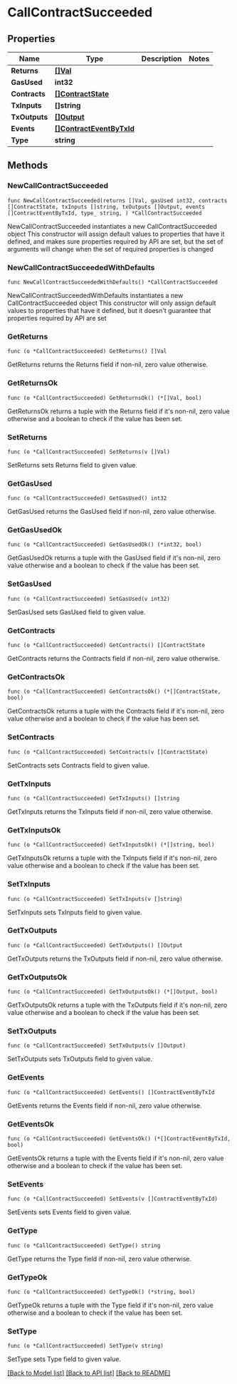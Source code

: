 # CallContractSucceeded

## Properties

Name | Type | Description | Notes
------------ | ------------- | ------------- | -------------
**Returns** | [**[]Val**](Val.md) |  | 
**GasUsed** | **int32** |  | 
**Contracts** | [**[]ContractState**](ContractState.md) |  | 
**TxInputs** | **[]string** |  | 
**TxOutputs** | [**[]Output**](Output.md) |  | 
**Events** | [**[]ContractEventByTxId**](ContractEventByTxId.md) |  | 
**Type** | **string** |  | 

## Methods

### NewCallContractSucceeded

`func NewCallContractSucceeded(returns []Val, gasUsed int32, contracts []ContractState, txInputs []string, txOutputs []Output, events []ContractEventByTxId, type_ string, ) *CallContractSucceeded`

NewCallContractSucceeded instantiates a new CallContractSucceeded object
This constructor will assign default values to properties that have it defined,
and makes sure properties required by API are set, but the set of arguments
will change when the set of required properties is changed

### NewCallContractSucceededWithDefaults

`func NewCallContractSucceededWithDefaults() *CallContractSucceeded`

NewCallContractSucceededWithDefaults instantiates a new CallContractSucceeded object
This constructor will only assign default values to properties that have it defined,
but it doesn't guarantee that properties required by API are set

### GetReturns

`func (o *CallContractSucceeded) GetReturns() []Val`

GetReturns returns the Returns field if non-nil, zero value otherwise.

### GetReturnsOk

`func (o *CallContractSucceeded) GetReturnsOk() (*[]Val, bool)`

GetReturnsOk returns a tuple with the Returns field if it's non-nil, zero value otherwise
and a boolean to check if the value has been set.

### SetReturns

`func (o *CallContractSucceeded) SetReturns(v []Val)`

SetReturns sets Returns field to given value.


### GetGasUsed

`func (o *CallContractSucceeded) GetGasUsed() int32`

GetGasUsed returns the GasUsed field if non-nil, zero value otherwise.

### GetGasUsedOk

`func (o *CallContractSucceeded) GetGasUsedOk() (*int32, bool)`

GetGasUsedOk returns a tuple with the GasUsed field if it's non-nil, zero value otherwise
and a boolean to check if the value has been set.

### SetGasUsed

`func (o *CallContractSucceeded) SetGasUsed(v int32)`

SetGasUsed sets GasUsed field to given value.


### GetContracts

`func (o *CallContractSucceeded) GetContracts() []ContractState`

GetContracts returns the Contracts field if non-nil, zero value otherwise.

### GetContractsOk

`func (o *CallContractSucceeded) GetContractsOk() (*[]ContractState, bool)`

GetContractsOk returns a tuple with the Contracts field if it's non-nil, zero value otherwise
and a boolean to check if the value has been set.

### SetContracts

`func (o *CallContractSucceeded) SetContracts(v []ContractState)`

SetContracts sets Contracts field to given value.


### GetTxInputs

`func (o *CallContractSucceeded) GetTxInputs() []string`

GetTxInputs returns the TxInputs field if non-nil, zero value otherwise.

### GetTxInputsOk

`func (o *CallContractSucceeded) GetTxInputsOk() (*[]string, bool)`

GetTxInputsOk returns a tuple with the TxInputs field if it's non-nil, zero value otherwise
and a boolean to check if the value has been set.

### SetTxInputs

`func (o *CallContractSucceeded) SetTxInputs(v []string)`

SetTxInputs sets TxInputs field to given value.


### GetTxOutputs

`func (o *CallContractSucceeded) GetTxOutputs() []Output`

GetTxOutputs returns the TxOutputs field if non-nil, zero value otherwise.

### GetTxOutputsOk

`func (o *CallContractSucceeded) GetTxOutputsOk() (*[]Output, bool)`

GetTxOutputsOk returns a tuple with the TxOutputs field if it's non-nil, zero value otherwise
and a boolean to check if the value has been set.

### SetTxOutputs

`func (o *CallContractSucceeded) SetTxOutputs(v []Output)`

SetTxOutputs sets TxOutputs field to given value.


### GetEvents

`func (o *CallContractSucceeded) GetEvents() []ContractEventByTxId`

GetEvents returns the Events field if non-nil, zero value otherwise.

### GetEventsOk

`func (o *CallContractSucceeded) GetEventsOk() (*[]ContractEventByTxId, bool)`

GetEventsOk returns a tuple with the Events field if it's non-nil, zero value otherwise
and a boolean to check if the value has been set.

### SetEvents

`func (o *CallContractSucceeded) SetEvents(v []ContractEventByTxId)`

SetEvents sets Events field to given value.


### GetType

`func (o *CallContractSucceeded) GetType() string`

GetType returns the Type field if non-nil, zero value otherwise.

### GetTypeOk

`func (o *CallContractSucceeded) GetTypeOk() (*string, bool)`

GetTypeOk returns a tuple with the Type field if it's non-nil, zero value otherwise
and a boolean to check if the value has been set.

### SetType

`func (o *CallContractSucceeded) SetType(v string)`

SetType sets Type field to given value.



[[Back to Model list]](../README.md#documentation-for-models) [[Back to API list]](../README.md#documentation-for-api-endpoints) [[Back to README]](../README.md)


